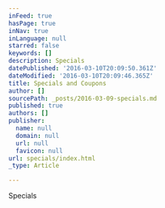 ```yaml
---
inFeed: true
hasPage: true
inNav: true
inLanguage: null
starred: false
keywords: []
description: Specials
datePublished: '2016-03-10T20:09:50.361Z'
dateModified: '2016-03-10T20:09:46.365Z'
title: Specials and Coupons
author: []
sourcePath: _posts/2016-03-09-specials.md
published: true
authors: []
publisher:
  name: null
  domain: null
  url: null
  favicon: null
url: specials/index.html
_type: Article

---
```

Specials